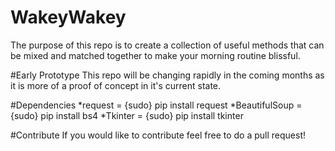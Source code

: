 # WakeyWakey
The purpose of this repo is to create a collection of useful methods that can be mixed and matched together to make your morning routine blissful.

#Early Prototype
This repo will be changing rapidly in the coming months as it is more of a proof of concept in it's current state. 

#Dependencies
*request = {sudo} pip install request
*BeautifulSoup = {sudo} pip install bs4
*Tkinter = {sudo} pip install tkinter

#Contribute
If you would like to contribute feel free to do a pull request!
